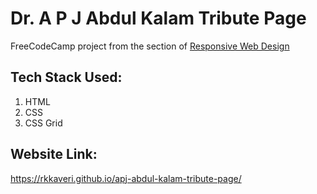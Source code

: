 # Dr. A P J Abdul Kalam Tribute Page
FreeCodeCamp project from the section of [Responsive Web Design](https://www.freecodecamp.org/learn/responsive-web-design/responsive-web-design-projects/build-a-tribute-page)

## Tech Stack Used:
1. HTML
2. CSS
3. CSS Grid

## Website Link:
 https://rkkaveri.github.io/apj-abdul-kalam-tribute-page/
